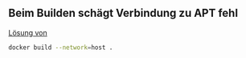 
## Beim Builden schägt Verbindung zu APT fehl
[Lösung von](https://medium.com/@faithfulanere/solved-docker-build-could-not-resolve-archive-ubuntu-com-apt-get-fails-to-install-anything-9ea4dfdcdcf2)

```bash
docker build --network=host .
```